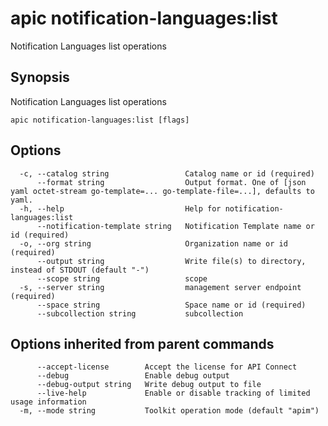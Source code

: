 # apic notification-languages:list

Notification Languages list operations

## Synopsis

Notification Languages list operations

```
apic notification-languages:list [flags]
```

## Options

```
  -c, --catalog string                 Catalog name or id (required)
      --format string                  Output format. One of [json yaml octet-stream go-template=... go-template-file=...], defaults to yaml.
  -h, --help                           Help for notification-languages:list
      --notification-template string   Notification Template name or id (required)
  -o, --org string                     Organization name or id (required)
      --output string                  Write file(s) to directory, instead of STDOUT (default "-")
      --scope string                   scope
  -s, --server string                  management server endpoint (required)
      --space string                   Space name or id (required)
      --subcollection string           subcollection
```

## Options inherited from parent commands

```
      --accept-license        Accept the license for API Connect
      --debug                 Enable debug output
      --debug-output string   Write debug output to file
      --live-help             Enable or disable tracking of limited usage information
  -m, --mode string           Toolkit operation mode (default "apim")
```
